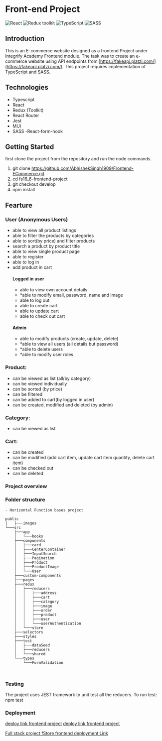 # Front-end Project

![React](https://img.shields.io/badge/React-v.18-blue)
![Redux toolkit](https://img.shields.io/badge/RTK-v.1-purple)
![TypeScript](https://img.shields.io/badge/TypeScript-v.4-green)
![SASS](https://img.shields.io/badge/SASS-v.1-hotpink)

## Introduction

This is an E-commerce website designed as a frontend Project under Integrify Academy Frontend module. The task was to create an e-commerce website using API endpoints from [https://fakeapi.platzi.com/](https://fakeapi.platzi.com/).
This project requires implementation of TypeScript and SASS.

## Technologies
- Typescript
- React
- Redux (Toolkit)
- React Router
- Jest
- MUI
- SASS
  -React-form-hook

## Getting Started

first clone the project from the repository and run the node commands.

1. git clone https://github.com/AbhishekSingh1909/Frontend-ECommerce.git
2. cd fs16_6-frontend-project
3. git checkout develop
4. npm install

## Fearture

### User (Anonymous Users)

- able to view all product listings
- able to filter the products by categories
- able to sort(by price) and filter products
- search a product by product title
- able to view single product page
- able to register
- able to log in
- add product in cart
  #### Logged in user
  - able to view own account details
  - \*able to modify email, password, name and image
  - able to log out
  - able to create cart
  - able to update cart
  - able to check out cart
  #### Admin
  - able to modify products (create, update, delete)
  - \*able to view all users (all details but password)
  - \*able to delete users
  - \*able to modify user roles

### Product:

- can be viewed as list (all/by category)
- can be viewed individually
- can be sorted (by price)
- can be filtered
- can be added to cart(by logged in user)
- can be created, modified and deleted (by admin)

### Category:

- can be viewed as list

### Cart:

- can be created
- can be modified (add cart item, update cart item quantity, delete cart item)
- can be checked out
- can be deleted

### Project overview

### Folder structure
```
- Horizontal Function bases project
  
public
│   ├───images
└───src
    ├───app
    │   └───hooks
    ├───components
    │   ├───card
    │   ├───CenterContainer
    │   ├───InputSearch
    │   ├───Pagination
    │   ├───Product
    │   ├───ProductImage
    │   └───User
    ├───custom-components
    ├───pages
    ├───redux
    │   ├───reducers
    │   │   ├───address
    │   │   ├───cart
    │   │   ├───category
    │   │   ├───image
    │   │   ├───order
    │   │   ├───product
    │   │   ├───user
    │   │   └───userAuthentication
    │   └───store  
    ├───selectors
    ├───styles
    ├───test
    │   ├───dataSeed
    │   ├───reducers
    │   └───shared
    └───types
        └───FormValidation

           
```

### Testing

The project uses JEST framework to unit test all the reducers.
To run test: npm test

### Deployment

[deploy link frontend project](https://tiny-lily-dcaacd.netlify.app)
[deploy link frontend project](https://e-commerce-website-rho-eight.vercel.app/)

[Full stack project fStore frontend deployment Link ](https://fstore-project.vercel.app/)
```

